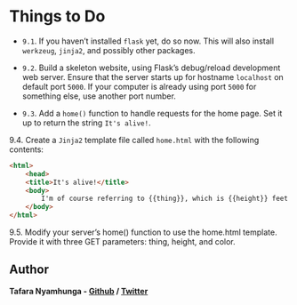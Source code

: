 # Things to Do

- `9.1`. If you haven’t installed `flask` yet, do so now. This will also install `werkzeug`, `jinja2`, and possibly other packages.

- `9.2`. Build a skeleton website, using Flask’s debug/reload development web server. Ensure that the server starts up for hostname `localhost` on default port `5000`. If your computer is already using port `5000` for something else, use another port number.

- `9.3`. Add a `home()` function to handle requests for the home page. Set it up to return the string `It's alive!`.

9.4. Create a `Jinja2` template file called `home.html` with the following contents:

```html
<html>
    <head>
    <title>It's alive!</title>
    <body>
        I'm of course referring to {{thing}}, which is {{height}} feet tall and {{color}}.
    </body>
</html>
```

9.5. Modify your server’s home() function to use the home.html template. Provide it with three GET parameters: thing, height, and color.

## Author

**Tafara Nyamhunga  - [Github](https://github.com/tafara-n) / [Twitter](https://twitter.com/tafaranyamhunga)**
